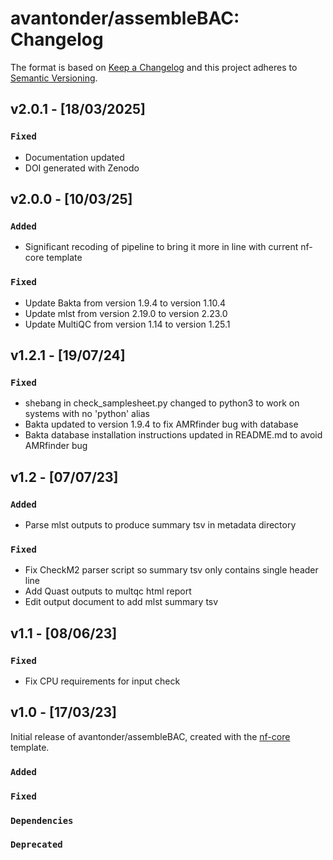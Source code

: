 # avantonder/assembleBAC: Changelog

The format is based on [Keep a Changelog](https://keepachangelog.com/en/1.0.0/)
and this project adheres to [Semantic Versioning](https://semver.org/spec/v2.0.0.html).

## v2.0.1 - [18/03/2025]

### `Fixed`

- Documentation updated
- DOI generated with Zenodo

## v2.0.0 - [10/03/25]

### `Added`

- Significant recoding of pipeline to bring it more in line with current nf-core template

### `Fixed`

- Update Bakta from version 1.9.4 to version 1.10.4
- Update mlst from version 2.19.0 to version 2.23.0
- Update MultiQC from version 1.14 to version 1.25.1

## v1.2.1 - [19/07/24]

### `Fixed` 

- shebang in check_samplesheet.py changed to python3 to work on systems with no 'python' alias
- Bakta updated to version 1.9.4 to fix AMRfinder bug with database
- Bakta database installation instructions updated in README.md to avoid AMRfinder bug

## v1.2 - [07/07/23]

### `Added`

- Parse mlst outputs to produce summary tsv in metadata directory

### `Fixed`

- Fix CheckM2 parser script so summary tsv only contains single header line
- Add Quast outputs to multqc html report
- Edit output document to add mlst summary tsv

## v1.1 - [08/06/23]

### `Fixed`

- Fix CPU requirements for input check

## v1.0 - [17/03/23]

Initial release of avantonder/assembleBAC, created with the [nf-core](https://nf-co.re/) template.

### `Added`

### `Fixed`

### `Dependencies`

### `Deprecated`
